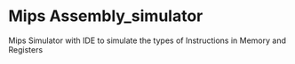 # Mips Assembly_simulator
 Mips Simulator with IDE to simulate the types of Instructions in Memory and Registers

